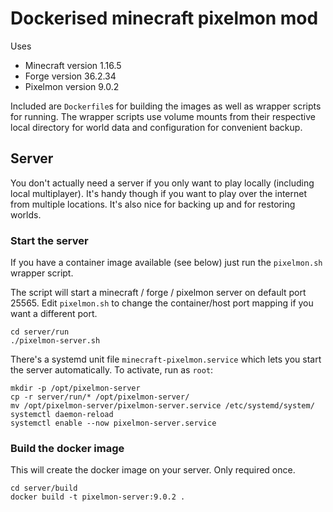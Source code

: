 # Dockerised minecraft pixelmon mod

Uses
* Minecraft version 1.16.5
* Forge version 36.2.34
* Pixelmon version 9.0.2

Included are `Dockerfile`s for building the images as well as wrapper scripts for running.
The wrapper scripts use volume mounts from their respective local directory for world data and configuration for convenient backup.

## Server

You don't actually need a server if you only want to play locally (including local multiplayer).
It's handy though if you want to play over the internet from multiple locations.
It's also nice for backing up and for restoring worlds.

### Start the server

If you have a container image available (see below) just run the `pixelmon.sh` wrapper script.

The script will start a minecraft / forge / pixelmon server on default port 25565.
Edit `pixelmon.sh` to change the container/host port mapping if you want a different port.

```shell
cd server/run
./pixelmon-server.sh
```

There's a systemd unit file `minecraft-pixelmon.service` which lets you start the server automatically.
To activate, run as `root`:

```shell
mkdir -p /opt/pixelmon-server
cp -r server/run/* /opt/pixelmon-server/
mv /opt/pixelmon-server/pixelmon-server.service /etc/systemd/system/
systemctl daemon-reload
systemctl enable --now pixelmon-server.service
```

### Build the docker image

This will create the docker image on your server.
Only required once.

```shell
cd server/build
docker build -t pixelmon-server:9.0.2 .
```
